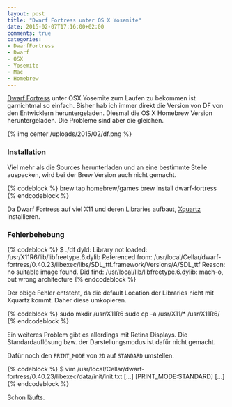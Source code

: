 ```yaml
---
layout: post
title: "Dwarf Fortress unter OS X Yosemite"
date: 2015-02-07T17:16:00+02:00
comments: true
categories:
- DwarfFortress
- Dwarf
- OSX
- Yosemite
- Mac
- Homebrew
---
```


[Dwarf Fortress](http://www.bay12games.com/dwarves/) unter OSX Yosemite zum
Laufen zu bekommen ist garnichtmal so einfach. Bisher hab ich immer direkt
die Version von DF von den Entwicklern heruntergeladen. Diesmal die OS X
Homebrew Version heruntergeladen. Die Probleme sind aber die gleichen.

{% img center /uploads/2015/02/df.png %}

### Installation

Viel mehr als die Sources herunterladen und an eine bestimmte Stelle
auspacken, wird bei der Brew Version auch nicht gemacht.

{% codeblock %}
brew tap homebrew/games
brew install dwarf-fortress
{% endcodeblock %}

Da Dwarf Fortress auf viel X11 und deren Libraries aufbaut,
[Xquartz](http://xquartz.macosforge.org/landing/) installieren.

### Fehlerbehebung

{% codeblock %}
$ ./df
dyld: Library not loaded: /usr/X11R6/lib/libfreetype.6.dylib
  Referenced from:
    /usr/local/Cellar/dwarf-fortress/0.40.23/libexec/libs/SDL_ttf.framework/Versions/A/SDL_ttf
  Reason: no suitable image found.  Did find:
    /usr/local/lib/libfreetype.6.dylib: mach-o, but wrong architecture
{% endcodeblock %}

Der obige Fehler entsteht, da die default Location der Libraries nicht mit
Xquartz kommt. Daher diese umkopieren.

{% codeblock %}
sudo mkdir /usr/X11R6
sudo cp -a /usr/X11/* /usr/X11R6/
{% endcodeblock %}

Ein weiteres Problem gibt es allerdings mit Retina Displays. Die
Standardauflösung bzw. der Darstellungsmodus ist dafür nicht gemacht.

Dafür noch den `PRINT_MODE` von `2D` auf `STANDARD` umstellen.

{% codeblock %}
$ vim /usr/local/Cellar/dwarf-fortress/0.40.23/libexec/data/init/init.txt
[...]
[PRINT_MODE:STANDARD]
[...]
{% endcodeblock %}

Schon läufts.
